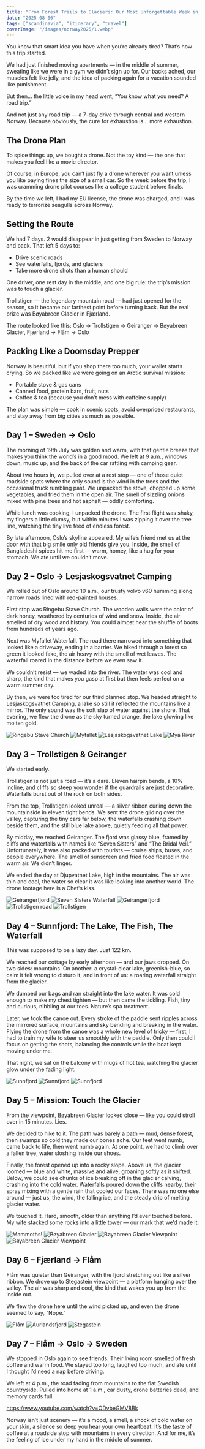 ```yaml
---
title: "From Forest Trails to Glaciers: Our Most Unforgettable Week in Norway"
date: "2025-08-06"
tags: ["scandinavia", "itinerary", "travel"]
coverImage: "/images/norway2025/1.webp"
---
```


You know that smart idea you have when you’re already tired? That’s how this trip started.

We had just finished moving apartments — in the middle of summer, sweating like we were in a gym we didn’t sign up for. Our backs ached, our muscles felt like jelly, and the idea of packing again for a vacation sounded like punishment.

But then… the little voice in my head went, “You know what you need? A road trip.”

And not just any road trip — a 7-day drive through central and western Norway. Because obviously, the cure for exhaustion is… more exhaustion.

## The Drone Plan

To spice things up, we bought a drone. Not the toy kind — the one that makes you feel like a movie director.

Of course, in Europe, you can’t just fly a drone wherever you want unless you like paying fines the size of a small car. So the week before the trip, I was cramming drone pilot courses like a college student before finals.

By the time we left, I had my EU license, the drone was charged, and I was ready to terrorize seagulls across Norway.

## Setting the Route

We had 7 days. 2 would disappear in just getting from Sweden to Norway and back. That left 5 days to:

- Drive scenic roads
- See waterfalls, fjords, and glaciers
- Take more drone shots than a human should

One driver, one rest day in the middle, and one big rule: the trip’s mission was to touch a glacier.

Trollstigen — the legendary mountain road — had just opened for the season, so it became our farthest point before turning back. But the real prize was Bøyabreen Glacier in Fjærland.

The route looked like this:
Oslo → Trollstigen → Geiranger → Bøyabreen Glacier, Fjærland → Flåm → Oslo

## Packing Like a Doomsday Prepper

Norway is beautiful, but if you shop there too much, your wallet starts crying. So we packed like we were going on an Arctic survival mission:

- Portable stove & gas cans
- Canned food, protein bars, fruit, nuts
- Coffee & tea (because you don’t mess with caffeine supply)

The plan was simple — cook in scenic spots, avoid overpriced restaurants, and stay away from big cities as much as possible.

## Day 1 – Sweden → Oslo

The morning of 19th July was golden and warm, with that gentle breeze that makes you think the world’s in a good mood. We left at 9 a.m., windows down, music up, and the back of the car rattling with camping gear.

About two hours in, we pulled over at a rest stop — one of those quiet roadside spots where the only sound is the wind in the trees and the occasional truck rumbling past. We unpacked the stove, chopped up some vegetables, and fried them in the open air. The smell of sizzling onions mixed with pine trees and hot asphalt — oddly comforting.

While lunch was cooking, I unpacked the drone. The first flight was shaky, my fingers a little clumsy, but within minutes I was zipping it over the tree line, watching the tiny live feed of endless forest.

By late afternoon, Oslo’s skyline appeared. My wife’s friend met us at the door with that big smile only old friends give you. Inside, the smell of Bangladeshi spices hit me first — warm, homey, like a hug for your stomach. We ate until we couldn’t move.

## Day 2 – Oslo → Lesjaskogsvatnet Camping

We rolled out of Oslo around 10 a.m., our trusty volvo v60 humming along narrow roads lined with red-painted houses..

First stop was Ringebu Stave Church. The wooden walls were the color of dark honey, weathered by centuries of wind and snow. Inside, the air smelled of dry wood and history. You could almost hear the shuffle of boots from hundreds of years ago.

Next was Myfallet Waterfall. The road there narrowed into something that looked like a driveway, ending in a barrier. We hiked through a forest so green it looked fake, the air heavy with the smell of wet leaves. The waterfall roared in the distance before we even saw it.

We couldn’t resist — we waded into the river. The water was cool and sharp, the kind that makes you gasp at first but then feels perfect on a warm summer day.

By then, we were too tired for our third planned stop. We headed straight to Lesjaskogsvatnet Camping, a lake so still it reflected the mountains like a mirror. The only sound was the soft slap of water against the shore. That evening, we flew the drone as the sky turned orange, the lake glowing like molten gold.

<!--gallery-->
![Ringebu Stave Church](/images/norway2025/DJI_0019.webp)
![Myfallet](/images/norway2025/DJI_0029.webp)
![Lesjaskogsvatnet Lake](/images/norway2025/DJI_0030.webp)
![Mya River](/images/norway2025/myfallet.webp)
<!--gallery-->

## Day 3 – Trollstigen & Geiranger

We started early.

Trollstigen is not just a road — it’s a dare. Eleven hairpin bends, a 10% incline, and cliffs so steep you wonder if the guardrails are just decorative. Waterfalls burst out of the rock on both sides.

From the top, Trollstigen looked unreal — a silver ribbon curling down the mountainside in eleven tight bends. We sent the drone gliding over the valley, capturing the tiny cars far below, the waterfalls crashing down beside them, and the still blue lake above, quietly feeding all that power.

By midday, we reached Geiranger. The fjord was glassy blue, framed by cliffs and waterfalls with names like “Seven Sisters” and “The Bridal Veil.” Unfortunately, it was also packed with tourists — cruise ships, buses, and people everywhere. The smell of sunscreen and fried food floated in the warm air. We didn’t linger.

We ended the day at Djupvatnet Lake, high in the mountains. The air was thin and cool, the water so clear it was like looking into another world. The drone footage here is a Chef’s kiss.

<!--gallery-->
![Geirangerfjord](/images/norway2025/gei_01.webp)
![Seven Sisters Waterfall](/images/norway2025/gei_02.webp)
![Geirangerfjord](/images/norway2025/gei_03.webp)
![Trollstigen road](/images/norway2025/trolls_1.webp)
![Trollstigen](/images/norway2025/trolls_2.webp)
<!--gallery-->

## Day 4 – Sunnfjord: The Lake, The Fish, The Waterfall

This was supposed to be a lazy day. Just 122 km.

We reached our cottage by early afternoon — and our jaws dropped. On two sides: mountains. On another: a crystal-clear lake, greenish-blue, so calm it felt wrong to disturb it, and in front of us: a roaring waterfall straight from the glacier.

We dumped our bags and ran straight into the lake water. It was cold enough to make my chest tighten — but then came the tickling. Fish, tiny and curious, nibbling at our toes. Nature’s spa treatment.

Later, we took the canoe out. Every stroke of the paddle sent ripples across the mirrored surface, mountains and sky bending and breaking in the water. Flying the drone from the canoe was a whole new level of tricky — first, I had to train my wife to steer us smoothly with the paddle. Only then could I focus on getting the shots, balancing the controls while the boat kept moving under me.

That night, we sat on the balcony with mugs of hot tea, watching the glacier glow under the fading light.

<!--gallery-->
![Sunnfjord](/images/norway2025/s2.webp)
![Sunnfjord](/images/norway2025/s3.webp)
![Sunnfjord](/images/norway2025/s1.webp)
<!--gallery-->

## Day 5 – Mission: Touch the Glacier

From the viewpoint, Bøyabreen Glacier looked close — like you could stroll over in 15 minutes. Lies.

We decided to hike to it. The path was barely a path — mud, dense forest, then swamps so cold they made our bones ache. Our feet went numb, came back to life, then went numb again. At one point, we had to climb over a fallen tree, water sloshing inside our shoes.

Finally, the forest opened up into a rocky slope. Above us, the glacier loomed — blue and white, massive and alive, groaning softly as it shifted. Below, we could see chunks of ice breaking off in the glacier calving, crashing into the cold water. Waterfalls poured down the cliffs nearby, their spray mixing with a gentle rain that cooled our faces. There was no one else around — just us, the wind, the falling ice, and the steady drip of melting glacier water.

We touched it. Hard, smooth, older than anything I’d ever touched before. My wife stacked some rocks into a little tower — our mark that we’d made it.

<!--gallery-->
![Mammoths!](/images/norway2025/g4.webp)
![Bøyabreen Glacier](/images/norway2025/g1.webp)
![Bøyabreen Glacier Viewpoint](/images/norway2025/g2.webp)
![Bøyabreen Glacier Viewpoint](/images/norway2025/g3.webp)
<!--gallery-->

## Day 6 – Fjærland → Flåm

Flåm was quieter than Geiranger, with the fjord stretching out like a silver ribbon. We drove up to Stegastein viewpoint — a platform hanging over the valley. The air was sharp and cool, the kind that wakes you up from the inside out.

We flew the drone here until the wind picked up, and even the drone seemed to say, “Nope.”

<!--gallery-->
![Flåm](/images/norway2025/f1.webp)
![Aurlandsfjord](/images/norway2025/f2.webp)
![Stegastein](/images/norway2025/f3.webp)
<!--gallery-->

## Day 7 – Flåm → Oslo → Sweden

We stopped in Oslo again to see friends. Their living room smelled of fresh coffee and warm food. We stayed too long, laughed too much, and ate until I thought I’d need a nap before driving.

We left at 4 p.m., the road fading from mountains to the flat Swedish countryside. Pulled into home at 1 a.m., car dusty, drone batteries dead, and memory cards full.

https://www.youtube.com/watch?v=ODvbeGMV8Bk

Norway isn’t just scenery — it’s a mood, a smell, a shock of cold water on your skin, a silence so deep you hear your own heartbeat. It’s the taste of coffee at a roadside stop with mountains in every direction. And for me, it’s the feeling of ice under my hand in the middle of summer.